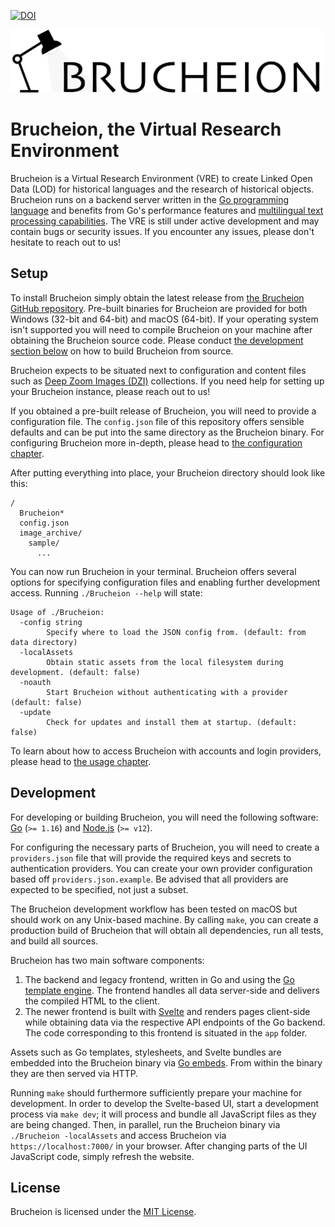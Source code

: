 [![DOI](https://zenodo.org/badge/135154939.svg)](https://zenodo.org/badge/latestdoi/135154939)

<img src="static/img/logo-flat.png" alt="" width="500">

# Brucheion, the Virtual Research Environment

Brucheion is a Virtual Research Environment (VRE) to create Linked Open Data (LOD) for historical languages and the research of historical objects. Brucheion runs on a backend server written in the [Go programming language](https://golang.org/) and benefits from Go's performance features and [multilingual text processing capabilities](https://blog.golang.org/strings). The VRE is still under active development and may contain bugs or security issues. If you encounter any issues, please don't hesitate to reach out to us!


## Setup

To install Brucheion simply obtain the latest release from [the Brucheion GitHub repository](https://github.com/Brucheion/Brucheion/releases). Pre-built binaries for Brucheion are provided for both Windows (32-bit and 64-bit) and macOS (64-bit). If your operating system isn't supported you will need to compile Brucheion on your machine after obtaining the Brucheion source code. Please conduct [the development section below](#development) on how to build Brucheion from source.

Brucheion expects to be situated next to configuration and content files such as [Deep Zoom Images (DZI)](https://openseadragon.github.io/examples/tilesource-dzi/) collections. If you need help for setting up your Brucheion instance, please reach out to us!

If you obtained a pre-built release of Brucheion, you will need to provide a configuration file. The `config.json` file of this repository offers sensible defaults and can be put into the same directory as the Brucheion binary. For configuring Brucheion more in-depth, please head to [the configuration chapter](docs/configuration.md).

After putting everything into place, your Brucheion directory should look like this:

```
/
  Brucheion*
  config.json
  image_archive/
    sample/
      ...
```


You can now run Brucheion in your terminal. Brucheion offers several options for specifying configuration files and enabling further development access. Running `./Brucheion --help` will state:

```
Usage of ./Brucheion:
  -config string
        Specify where to load the JSON config from. (default: from data directory)
  -localAssets
        Obtain static assets from the local filesystem during development. (default: false)
  -noauth
        Start Brucheion without authenticating with a provider (default: false)
  -update
        Check for updates and install them at startup. (default: false)
```

To learn about how to access Brucheion with accounts and login providers, please head to [the usage chapter](docs/usage.md).


## Development

For developing or building Brucheion, you will need the following software: [Go](https://golang.org/) (`>= 1.16`) and [Node.js](https://nodejs.org/) (`>= v12`).

For configuring the necessary parts of Brucheion, you will need to create a `providers.json` file that will provide the required keys and secrets to authentication providers. You can create your own provider configuration based off `providers.json.example`. Be advised that all providers are expected to be specified, not just a subset.

The Brucheion development workflow has been tested on macOS but should work on any Unix-based machine. By calling `make`, you can create a production build of Brucheion that will obtain all dependencies, run all tests, and build all sources.

Brucheion has two main software components:

1. The backend and legacy frontend, written in Go and using the [Go template engine](https://golang.org/pkg/html/template/). The frontend handles all data server-side and delivers the compiled HTML to the client.
2. The newer frontend is built with [Svelte](https://svelte.dev/) and renders pages client-side while obtaining data via the respective API endpoints of the Go backend. The code corresponding to this frontend is situated in the `app` folder.

Assets such as Go templates, stylesheets, and Svelte bundles are embedded into the Brucheion binary via [Go embeds](https://golang.org/pkg/embed/). From within the binary they are then served via HTTP.

Running `make` should furthermore sufficiently prepare your machine for development. In order to develop the Svelte-based UI, start a development process via `make dev`; it will process and bundle all JavaScript files as they are being changed. Then, in parallel, run the Brucheion binary via `./Brucheion -localAssets` and access Brucheion via `https://localhost:7000/` in your browser. After changing parts of the UI JavaScript code, simply refresh the website.

## License

Brucheion is licensed under the [MIT License](/LICENSE).

